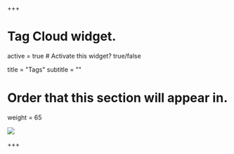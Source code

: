 +++
# Tag Cloud widget.
active = true  # Activate this widget? true/false

title = "Tags"
subtitle = ""

# Order that this section will appear in.
weight = 65

![](/img/tags.png)

+++
